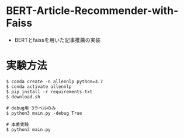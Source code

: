 # BERT-Article-Recommender-with-Faiss
* BERTとfaissを用いた記事推薦の実装

# 実験方法
```
$ conda create -n allennlp python=3.7
$ conda activate allennlp
$ pip install -r requirements.txt
$ download.sh

# debug用 3ラベルのみ
$ python3 main.py -debug True

# 本番実験
$ python3 main.py
```